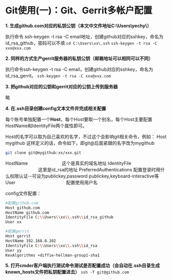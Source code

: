 # Git使用(一)：Git、Gerrit多帐户配置

**1. 生成github.com对应的私钥公钥（本文中文件地址C:\Users\yechy\）**

执行命令 ssh-keygen -t rsa -C email地址，创建github对应的sshkey，命名为id_rsa_github，密码可以不填
`
cd C:\Users\xx\.ssh
`
`
ssh-keygen -t rsa -C xxx@xxx.com
`

**2. 同样的方式生产gerrit服务器的私钥公钥（邮箱地址可以相同可以不同）**

执行命令ssh-keygen -t rsa -C email，创建github对应的sshkey，命名为id_rsa_gerrit。
`
ssh-keygen -t rsa -C xxx@xxx.com
`

**3. 把github对应的公钥和gerrit对应的公钥上传到服务器**

略

**4. 在.ssh目录创建config文本文件并完成相关配置**

每个账号单独配置一个**Host**，每个Host要取一个别名，每个Host主要配置HostName和IdentityFile两个属性即可。

Host的名字可以取为自己喜欢的名字，不过这个会影响git相关命令，例如：
Host mygithub 这样定义的话，命令如下，即git@后面紧跟的名字改为mygithub
```bash
git clone git@mygithub:xx/xxx.git
```

HostName 　　　　　　　   这个是真实的域名地址
IdentityFile 　　　　　　　  这里是id_rsa的地址
PreferredAuthentications   配置登录时用什么权限认证--可设为publickey,password
publickey,keyboard-interactive等
User 　　　　　　　　　　　配置使用用户名

config文件配置：
```bash
#配置github.com
Host github.com
HostName github.com
IdentityFile C:\\Users\\xx\\.ssh\\id_rsa_github
User xx

#配置gerrit
Host gerrit
HostName 192.168.0.102
IdentityFile C:\\Users\\xx\\.ssh\\id_rsa
User yy
KexAlgorithms +diffie-hellman-group1-sha1
```

**5. 打开cmder客户端执行测试命令测试是否配置成功（会自动在.ssh目录生成known_hosts文件把私钥配置进去）**
`
ssh -T git@github.com
`